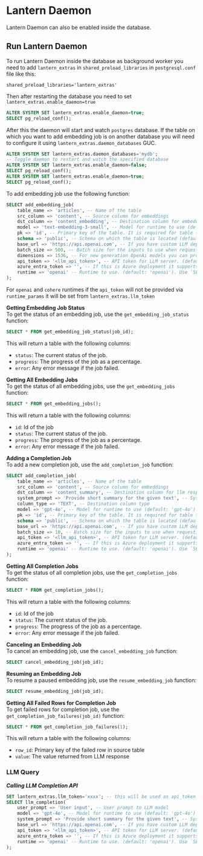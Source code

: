 # Lantern Daemon

Lantern Daemon can also be enabled inside the database.

## Run Lantern Daemon

To run Lantern Daemon inside the database as background worker you need to add `lantern_extras` in `shared_preload_libraries` in `postgresql.conf` file like this:

```
shared_preload_libraries='lantern_extras'
```

Then after restarting the database you need to set `lantern_extras.enable_daemon=true`

```sql
ALTER SYSTEM SET lantern_extras.enable_daemon=true;
SELECT pg_reload_conf();
```

After this the daemon will start and watch `postgres` database. 
If the table on which you want to add embedding job is on another database you will need to configure it using `lantern_extras.daemon_databases` GUC.

```sql
ALTER SYSTEM SET lantern_extras.daemon_databases='mydb';
-- Toggle daemon to restart and watch the specified database
ALTER SYSTEM SET lantern_extras.enable_daemon=false;
SELECT pg_reload_conf();
ALTER SYSTEM SET lantern_extras.enable_daemon=true;
SELECT pg_reload_conf();
```

To add embedding job use the following function:

```sql
SELECT add_embedding_job(
    table_name => 'articles', -- Name of the table
    src_column => 'content', -- Source column for embeddings
    dst_column => 'content_embedding', -- Destination column for embeddings (will be created automatically)
    model => 'text-embedding-3-small', -- Model for runtime to use (default: 'text-embedding-3-small')
    pk => 'id', -- Primary key of the table. It is required for table to have primary key (default: id)
    schema => 'public', -- Schema on which the table is located (default: 'public')
    base_url => 'https://api.openai.com', -- If you have custom LLM deployment provide the server url. (default: OpenAi API URL)
    batch_size => 500, -- Batch size for the inputs to use when requesting LLM server. This is based on your API tier. (default: determined based on model and runtime)
    dimensions => 1536, -- For new generation OpenAi models you can provide dimensions for returned embeddings. (default: 1536)
    api_token => '<llm_api_token>', -- API token for LLM server. (default: inferred from lantern_extras.llm_token GUC)
    azure_entra_token => '', -- If this is Azure deployment it supports Auth with entra token too
    runtime => 'openai' -- Runtime to use. (default: 'openai'). Use `SELECT get_available_runtimes()` for list
);
```

For `openai` and `cohere` runtimes if the `api_token` will not be provided via `runtime_params` it will be set from `lantern_extras.llm_token`

**Getting Embedding Job Status**  
To get the status of an embedding job, use the `get_embedding_job_status` function:

```sql
SELECT * FROM get_embedding_job_status(job_id);
```
This will return a table with the following columns:

- `status`: The current status of the job.
- `progress`: The progress of the job as a percentage.
- `error`: Any error message if the job failed.

**Getting All Embedding Jobs**  
To get the status of all embedding jobs, use the `get_embedding_jobs` function:

```sql
SELECT * FROM get_embedding_jobs();

```
This will return a table with the following columns:

- `id`: Id of the job
- `status`: The current status of the job.
- `progress`: The progress of the job as a percentage.
- `error`: Any error message if the job failed.

**Adding a Completion Job**  
To add a new completion job, use the `add_completion_job` function:

```sql
SELECT add_completion_job(
    table_name => 'articles', -- Name of the table
    src_column => 'content', -- Source column for embeddings
    dst_column => 'content_summary', -- Destination column for llm response (will be created automatically)
    system_prompt => 'Provide short summary for the given text', -- System prompt for LLM (default: '')
    column_type => 'TEXT', -- Destination column type
    model => 'gpt-4o', -- Model for runtime to use (default: 'gpt-4o')
    pk => 'id', -- Primary key of the table. It is required for table to have primary key (default: id)
    schema => 'public', -- Schema on which the table is located (default: 'public')
    base_url => 'https://api.openai.com', -- If you have custom LLM deployment provide the server url. (default: OpenAi API URL)
    batch_size => 10, -- Batch size for the inputs to use when requesting LLM server. This is based on your API tier. (default: determined based on model and runtime)
    api_token => '<llm_api_token>', -- API token for LLM server. (default: inferred from lantern_extras.llm_token GUC)
    azure_entra_token => '', -- If this is Azure deployment it supports Auth with entra token too
    runtime => 'openai' -- Runtime to use. (default: 'openai'). Use `SELECT get_available_runtimes()` for list
);
```

**Getting All Completion Jobs**  
To get the status of all completion jobs, use the `get_completion_jobs` function:

```sql
SELECT * FROM get_completion_jobs();

```
This will return a table with the following columns:

- `id`: Id of the job
- `status`: The current status of the job.
- `progress`: The progress of the job as a percentage.
- `error`: Any error message if the job failed.

**Canceling an Embedding Job**  
To cancel an embedding job, use the `cancel_embedding_job` function:

```sql
SELECT cancel_embedding_job(job_id);
```

**Resuming an Embedding Job**  
To resume a paused embedding job, use the `resume_embedding_job` function:

```sql
SELECT resume_embedding_job(job_id);
```

**Getting All Failed Rows for Completion Job**  
To get failed rows for completion job, use the `get_completion_job_failures(job_id)` function:

```sql
SELECT * FROM get_completion_job_failures(1);

```
This will return a table with the following columns:

- `row_id`: Primary key of the failed row in source table
- `value`: The value returned from LLM response

### LLM Query

***Calling LLM Completion API***
```sql
SET lantern_extras.llm_token='xxxx'; -- this will be used as api_token if it is not passed via arguments
SELECT llm_completion(
    user_prompt => 'User input', -- User prompt to LLM model
    model => 'gpt-4o', -- Model for runtime to use (default: 'gpt-4o')
    system_prompt => 'Provide short summary for the given text', -- System prompt for LLM (default: '')
    base_url => 'https://api.openai.com', -- If you have custom LLM deployment provide the server url. (default: OpenAi API URL)
    api_token => '<llm_api_token>', -- API token for LLM server. (default: inferred from lantern_extras.llm_token GUC)
    azure_entra_token => '', -- If this is Azure deployment it supports Auth with entra token too
    runtime => 'openai' -- Runtime to use. (default: 'openai'). Use `SELECT get_available_runtimes()` for list
);
```
